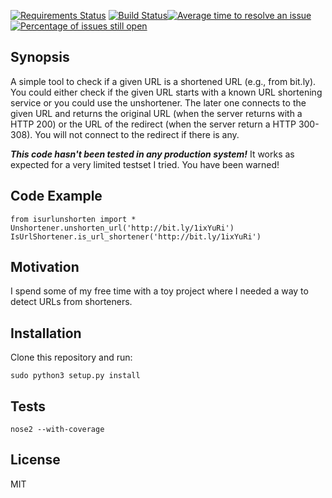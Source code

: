 [![Requirements Status](https://requires.io/github/skevas/unshorten/requirements.svg?branch=master)](https://requires.io/github/skevas/unshorten/requirements/?branch=master) [![Build Status](https://travis-ci.org/skevas/unshorten.svg?branch=master)](https://travis-ci.org/skevas/unshorten)[![Average time to resolve an issue](http://isitmaintained.com/badge/resolution/skevas/unshorten.svg)](http://isitmaintained.com/project/skevas/unshorten "Average time to resolve an issue")[![Percentage of issues still open](http://isitmaintained.com/badge/open/skevas/unshorten.svg)](http://isitmaintained.com/project/skevas/unshorten "Percentage of issues still open")

## Synopsis

A simple tool to check if a given URL is a shortened URL (e.g., from bit.ly). You could either check if the given URL starts with a known URL shortening service or you could use the unshortener. The later one connects to the given URL and returns the original URL (when the server returns with a HTTP 200) or the URL of the redirect (when the server return a HTTP 300-308). You will not connect to the redirect if there is any.

***This code hasn't been tested in any production system!*** It works as expected for a very limited testset I tried. You have been warned!

## Code Example

```
from isurlunshorten import *
Unshortener.unshorten_url('http://bit.ly/1ixYuRi')
IsUrlShortener.is_url_shortener('http://bit.ly/1ixYuRi')
```

## Motivation

I spend some of my free time with a toy project where I needed a way to detect URLs from shorteners. 

## Installation

Clone this repository and run:
```
sudo python3 setup.py install
```

## Tests

```
nose2 --with-coverage
```

## License

MIT
